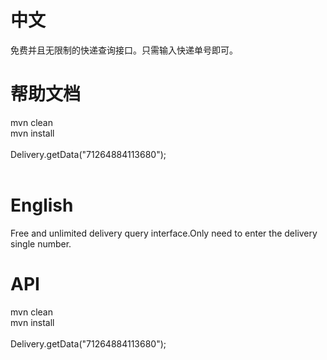 # 中文
免费并且无限制的快递查询接口。只需输入快递单号即可。
# 帮助文档
mvn clean<br />
mvn install<br /><br />
Delivery.getData("71264884113680");<br /><br />
# English
Free and unlimited delivery query interface.Only need to enter the delivery single number.
# API
mvn clean<br />
mvn install<br /><br />
Delivery.getData("71264884113680");<br /><br />
